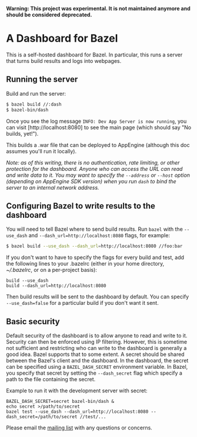 **Warning: This project was experimental. It is not maintained anymore and should be considered deprecated.**

# A Dashboard for Bazel

This is a self-hosted dashboard for Bazel. In particular, this runs a server
that turns build results and logs into webpages.

## Running the server

Build and run the server:

```bash
$ bazel build //:dash
$ bazel-bin/dash
```

Once you see the log message `INFO: Dev App Server is now running`, you
can visit [http://localhost:8080] to see the main page (which should say "No
builds, yet!").

This builds a .war file that can be deployed to AppEngine (although this
doc assumes you'll run it locally).

_Note: as of this writing, there is no authentication, rate limiting, or other
protection for the dashboard. Anyone who can access the URL can read and write
data to it. You may want to specify the `--address` or `--host` option
(depending on AppEngine SDK version) when you run `dash` to bind the server to
an internal network address._

## Configuring Bazel to write results to the dashboard

You will need to tell Bazel where to send build results. Run `bazel` with the
`--use_dash` and `--dash_url=http://localhost:8080` flags, for
example:

```bash
$ bazel build --use_dash --dash_url=http://localhost:8080 //foo:bar
```

If you don't want to have to specify the flags for every build and test, add
the following lines to your .bazelrc (either in your home directory,
_~/.bazelrc_, or on a per-project basis):

```
build --use_dash
build --dash_url=http://localhost:8080
```

Then build results will be sent to the dashboard by default.  You can specify
`--use_dash=false` for a particular build if you don't want it sent.

## Basic security

Default security of the dashboard is to allow anyone to read and write to it.
Security can then be enforced using IP filtering. However, this is sometime
not sufficient and restricting who can write to the dashboard is generally
a good idea. Bazel supports that to some extent. A secret should be shared
between the Bazel's client and the dashboard. In the dashboard, the secret
can be specified using a `BAZEL_DASH_SECRET` environment variable. In Bazel,
you specify that secret by setting the `--dash_secret` flag which specify a
path to the file containing the secret.

Example to run it with the development server with secret:

```
BAZEL_DASH_SECRET=secret bazel-bin/dash &
echo secret >/path/to/secret
bazel test --use_dash --dash_url=http://localhost:8080 --dash_secret=/path/to/secret //test/...
```

Please email the
[mailing list](https://groups.google.com/forum/#!forum/bazel-discuss)
with any questions or concerns.
